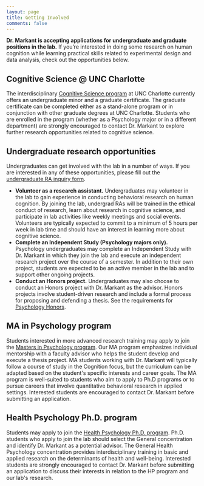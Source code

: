 ```yaml
---
layout: page
title: Getting Involved
comments: false
---
```


<b>Dr. Markant is accepting applications for undergraduate and graduate positions in the lab.</b> If you’re interested in doing some research on human cognition while learning practical skills related to experimental design and data analysis, check out the 
opportunities below.


## Cognitive Science @ UNC Charlotte

The interdisciplinary <a href="http://cognisci.uncc.edu">Cognitive Science program</a> at UNC Charlotte currently offers an undergraduate minor and a graduate certificate. The graduate certificate can be completed either as a stand-alone program or in conjunction with other graduate degrees at UNC Charlotte. Students who are enrolled in the program (whether as a Psychology major or in a different department) are strongly encouraged to contact Dr. Markant to explore further research opportunities related to cognitive science.


## Undergraduate research opportunities

Undergraduates can get involved with the lab in a number of ways. If you are interested in any of these opportunities, please fill out the <a href="https://forms.gle/HZz1MGdgZ7bH2JSd8">undergraduate RA inquiry form</a>.

- __Volunteer as a research assistant.__ Undergraduates may volunteer in the lab to gain experience in conducting behavioral research on human cognition. By joining the lab, undergrad RAs will be trained in the ethical conduct of research, learn about research in cognitive science, and participate in lab activities like weekly meetings and social events. Volunteers are typically expected to commit to a minimum of 5 hours per week in lab time and should have an interest in learning more about cognitive science.
- __Complete an Independent Study (Psychology majors only).__ Psychology undergraduates may complete an Independent Study with Dr. Markant in which they join the lab and execute an independent research project over the course of a semester. In addition to their own project, students are expected to be an active member in the lab and to support other ongoing projects. 
- __Conduct an Honors project.__ Undergraduates may also choose to conduct an Honors project with Dr. Markant as the advisor. Honors projects involve student-driven research and include a formal process for proposing and defending a thesis. See the requirements for [Psychology Honors](https://psych.uncc.edu/undergraduate-program/additional-information-psychology-honors).


## MA in Psychology program

Students interested in more advanced research training may apply to join the [Masters in Psychology program](https://psych.uncc.edu/graduate-program/masters-arts-psychology). Our MA program emphasizes individual mentorship with a faculty advisor who helps the student develop and execute a thesis project. MA students working with Dr. Markant will typically follow a course of study in the Cognition focus, but the curriculum can be adapted based on the student's specific interests and career goals. The MA program is well-suited to students who aim to apply to Ph.D programs or to pursue careers that involve quantitative behavioral research in applied settings. Interested students are encouraged to contact Dr. Markant before submitting an application.


## Health Psychology Ph.D. program

Students may apply to join the <a href="http://healthpsych.uncc.edu">Health Psychology Ph.D. program</a>. Ph.D. students who apply to join the lab should select the General concentration and identify Dr. Markant as a potential advisor. The General Health Psychology concentration provides interdisciplinary training in basic and applied research on the determinants of health and well-being. Interested students are strongly encouraged to contact Dr. Markant before submitting an application to discuss their interests in relation to the HP program and our lab's research.

